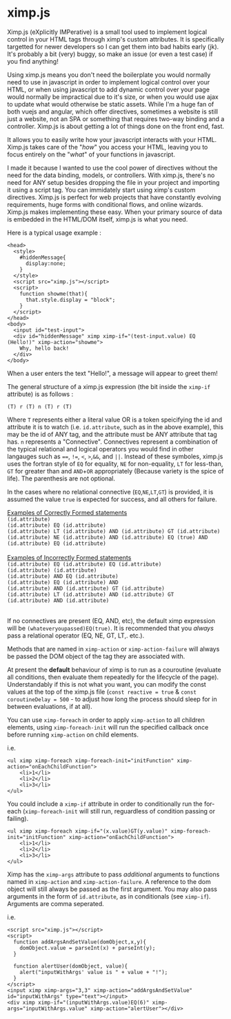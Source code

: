 # ximp.js
Ximp.js (eXplicitly IMPerative) is a small tool used to implement logical control in your HTML tags through ximp's custom attributes. It is specifically targetted for newer developers so I can get them into bad habits early (jk). It's probably a bit (very) buggy, so make an issue (or even a test case) if you find anything!

Using ximp.js means you don't need the boilerplate you would normally need to use in javascript in order to implement logical control over your HTML, or when using javascript to add dynamic control over your page would normally be impractical due to it's size, or when you would use ajax to update what would otherwise be static assets. While I'm a huge fan of both vuejs and angular, which offer directives, sometimes a website is still just a website, not an SPA or something that requires two-way binding and a controller. Ximp.js is about getting a lot of things done on the front end, fast.

It allows you to easily write how your javascript interacts with your HTML. Ximp.js takes care of the "<i>how</i>" you access your HTML, leaving you to focus entirely on the "<i>what</i>" of your functions in javascript.

I made it because I wanted to use the cool power of directives without the need for the data binding, models, or controllers. With ximp.js, there's no need for ANY setup besides dropping the file in your project and importing it using a script tag. You can immidately start using ximp's custom directives. Ximp.js is perfect for web projects that have constantly evolving requirements, huge forms with conditional flows, and online wizards. Ximp.js makes implementing these easy. When your primary source of data is embedded in the HTML/DOM itself, ximp.js is what you need.

Here is a typical usage example :

```
<head>
  <style>
    #hiddenMessage{
      display:none;
    }
  </style>
  <script src="ximp.js"></script>
  <script>
    function showme(that){
      that.style.display = "block";
    }
  </script>
</head>
<body>
  <input id="test-input">
  <div id="hiddenMessage" ximp ximp-if="(test-input.value) EQ (Hello!)" ximp-action="showme">
    Why, hello back!
  </div>
</body>
```

When a user enters the text "Hello!", a message will appear to greet them!

The general structure of a ximp.js expression (the bit inside the `ximp-if` attribute) is as follows : 

`(T) r (T) n (T) r (T)`

Where `T` represents either a literal value OR is a token speicifying the id and attribute it is to watch (i.e. `id.attribute`, such as in the above example), this may be the id of ANY tag, and the attribute must be ANY attribute that tag has. `n` represents a "Connective". Connectives represent a combination of the typical relational and logical operators you would find in other langauges such as `==`, `!=`, `<`, `>`,`&&`, and `||`. Instead of these symboles, ximp.js uses the fortran style of `EQ` for equality, `NE` for non-equality, `LT` for less-than, `GT` for greater than and `AND`+`OR` appropriately (Because variety is the spice of life). The parenthesis are not optional.

In the cases where no relational connective (`EQ`,`NE`,`LT`,`GT`) is provided, it is assumed the value `true` is expected for success, and all others for failure.

<u>Examples of Correctly Formed statements</u>
<br/>
`(id.attribute)`<br/>
`(id.attribute) EQ (id.attribute)`<br/>
`(id.attribute) LT (id.attribute) AND (id.attribute) GT (id.attribute)`<br/>
`(id.attribute) NE (id.attribute) AND (id.attribute) EQ (true) AND (id.attribute) EQ (id.attribute)`<br/>
<br/>
<u>Examples of Incorrectly Formed statements</u>
<br/>
`(id.attribute) EQ (id.attribute) EQ (id.attribute)` <br/>
`(id.attribute) (id.attribute)` <br/>
`(id.attribute) AND EQ (id.attribute)` <br/>
`(id.attribute) EQ (id.attribute) AND` <br/>
`(id.attribute) AND (id.attribute) GT (id.attribute)` <br/>
`(id.attribute) LT (id.attribute) AND (id.attribute) GT` <br/>
`(id.attribute) AND (id.attribute)` <br/>
<br/>

If no connectives are present (EQ, AND, etc), the default ximp expression will be `(whateveryoupassed)EQ(true)`. It is recommended that you <i>always</i> pass a relational operator (EQ, NE, GT, LT,. etc.).

Methods that are named in `ximp-action` or `ximp-action-failure` will always be passed the DOM object of the tag they are associated with.

At present the <b>default</b> behaviour of ximp is to run as a couroutine (evaluate all conditions, then evaluate them repeatedly for the lifecycle of the page). Understandably if this is not what you want, you can modify the const values at the top of the ximp.js file (`const reactive = true` & `const coroutineDelay = 500` - to adjust how long the process should sleep for in between evaluations, if at all).

You can use `ximp-foreach` in order to apply `ximp-action` to all children elements, using `ximp-foreach-init` will run the specified callback once before running `ximp-action` on child elements.

i.e. 

```
<ul ximp ximp-foreach ximp-foreach-init="initFunction" ximp-action="onEachChildFunction">
    <li>1</li>
    <li>2</li>
    <li>3</li>
</ul>
```

You could include a `ximp-if` attribute in order to conditionally run the for-each (`ximp-foreach-init` will still run, reguardless of condition passing or failing).

```
<ul ximp ximp-foreach ximp-if="(x.value)GT(y.value)" ximp-foreach-init="initFunction" ximp-action="onEachChildFunction">
    <li>1</li>
    <li>2</li>
    <li>3</li>
</ul>
```

Ximp has the `ximp-args` attribute to pass <i>additional</i> arguments to functions named in `ximp-action` and `ximp-action-failure`.
A reference to the dom object will still always be passed as the first argument. You may also pass arguments in the form of `id.attribute`, as in conditionals (see `ximp-if`). Arguments are comma seperated.

i.e.

```
<script src="ximp.js"></script>
<script>
  function addArgsAndSetValue(domObject,x,y){
    domObject.value = parseInt(x) + parseInt(y);
  }
  
  function alertUser(domObject, value){
    alert("inputWithArgs' value is " + value + "!");
  }
</script>
<input ximp ximp-args="3,3" ximp-action="addArgsAndSetValue" id="inputWithArgs" type="text"></input>
<div ximp ximp-if="(inputWithArgs.value)EQ(6)" ximp-args="inputWithArgs.value" ximp-action="alertUser"></div>
```
